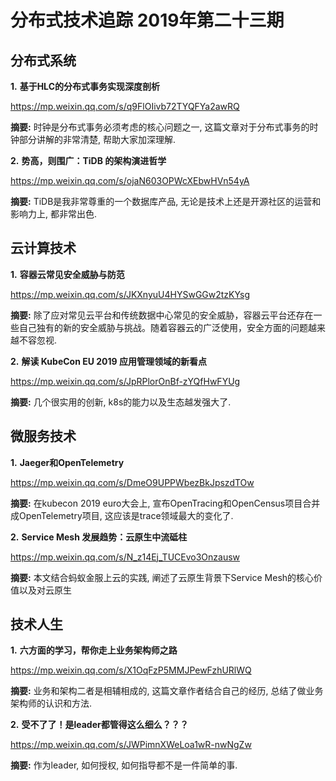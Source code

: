 # 分布式技术追踪 2019年第二十三期
## 分布式系统
**1.** **基于HLC的分布式事务实现深度剖析**

https://mp.weixin.qq.com/s/q9FlOIivb72TYQFYa2awRQ

**摘要:** 时钟是分布式事务必须考虑的核心问题之一, 这篇文章对于分布式事务的时钟部分讲解的非常清楚, 帮助大家加深理解. 

**2.** **势高，则围广：TiDB 的架构演进哲学**

https://mp.weixin.qq.com/s/ojaN603OPWcXEbwHVn54yA

**摘要:** TiDB是我非常尊重的一个数据库产品, 无论是技术上还是开源社区的运营和影响力上, 都非常出色.

## 云计算技术
**1.** **容器云常见安全威胁与防范**

https://mp.weixin.qq.com/s/JKXnyuU4HYSwGGw2tzKYsg

**摘要:** 除了应对常见云平台和传统数据中心常见的安全威胁，容器云平台还存在一些自己独有的新的安全威胁与挑战。随着容器云的广泛使用，安全方面的问题越来越不容忽视.

**2.** **解读 KubeCon EU 2019 应用管理领域的新看点**

https://mp.weixin.qq.com/s/JpRPlorOnBf-zYQfHwFYUg

**摘要:** 几个很实用的创新, k8s的能力以及生态越发强大了.

## 微服务技术
**1.** **Jaeger和OpenTelemetry**

https://mp.weixin.qq.com/s/DmeO9UPPWbezBkJpszdTOw

**摘要:** 在kubecon 2019 euro大会上, 宣布OpenTracing和OpenCensus项目合并成OpenTelemetry项目, 这应该是trace领域最大的变化了.

**2.** **Service Mesh 发展趋势：云原生中流砥柱**

https://mp.weixin.qq.com/s/N_z14Ej_TUCEvo3Onzausw

**摘要:** 本文结合蚂蚁金服上云的实践, 阐述了云原生背景下Service Mesh的核心价值以及对云原生

## 技术人生
**1.** **六方面的学习，帮你走上业务架构师之路**

https://mp.weixin.qq.com/s/X1OqFzP5MMJPewFzhURlWQ

**摘要:** 业务和架构二者是相辅相成的, 这篇文章作者结合自己的经历, 总结了做业务架构师的认识和方法.

**2.** **受不了了！是leader都管得这么细么？？？**

https://mp.weixin.qq.com/s/JWPimnXWeLoa1wR-nwNgZw

**摘要:** 作为leader, 如何授权, 如何指导都不是一件简单的事.

